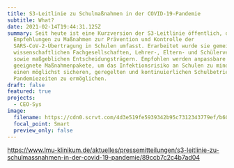 ```yaml
---
title: S3-Leitlinie zu Schulmaßnahmen in der COVID-19-Pandemie
subtitle: What?
date: 2021-02-14T19:44:31.125Z
summary: Seit heute ist eine Kurzversion der S3-Leitlinie öffentlich, die
  Empfehlungen zu Maßnahmen zur Prävention und Kontrolle der
  SARS-CoV-2-Übertragung in Schulen umfasst. Erarbeitet wurde sie gemeinsam von
  wissenschaftlichen Fachgesellschaften, Lehrer-, Eltern- und Schülerverbänden
  sowie maßgeblichen Entscheidungsträgern. Empfohlen werden anpassbare und
  geeignete Maßnahmenpakete, um das Infektionsrisiko an Schulen zu mindern und
  einen möglichst sicheren, geregelten und kontinuierlichen Schulbetrieb in
  Pandemiezeiten zu ermöglichen.
draft: false
featured: true
projects:
  - CEO-Sys
image:
  filename: https://cdn0.scrvt.com/4d3e519fe5939342b95c7312343779ef/b605cbfeb6c81302/2047a12a8a30/v/86069383f408/girl-5662435_1920.jpg
  focal_point: Smart
  preview_only: false
---
```

https://www.lmu-klinikum.de/aktuelles/pressemitteilungen/s3-leitlinie-zu-schulmassnahmen-in-der-covid-19-pandemie/89ccb7c2c4b7ad04